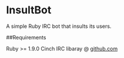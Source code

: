 InsultBot
=========

A simple Ruby IRC bot that insults its users.

##Requirements

Ruby >= 1.9.0
Cinch IRC libaray @ [github.com](https://github.com/cinchrb/cinch)

